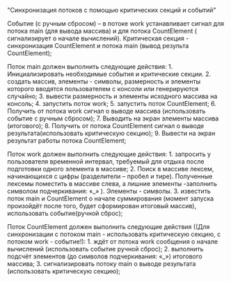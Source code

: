 "Синхронизация потоков с помощью критических секций и событий"

Событие (с ручным cбросом) – в потоке work устанавливает сигнал для потока main (для вывода массива) и для потока CountElement ( сигнализирует о начале вычислений).
Критическая секция - синхронизация CountElement и потока main (вывод результа CountElement);

Поток main должен выполнить следующие действия:
    1. Инициализировать необходимые события и критические секции.
    2. создать массив, элементы - символы, размерность и элементы которого вводятся пользователем с консоли или генерируются случайно;
    3. вывести размерность и элементы исходного массива на консоль;
    4. запустить поток work;
    5. запустить поток CountElement;
    6. Получить от потока work сигнал о выводе массива (использовать событие с ручным сбросом);
    7. Выводить на экран элементы массива (итогового);
    8. Получить от потока CountElement сигнал о выводе результата(использовать критическую секцию);
    9. Вывести на экран результат работы потока CountElement;
    
Поток work должен выполнить следующие действия:
    1. запросить у пользователя временной интервал, требуемый для отдыха после подготовки одного элемента в массиве;
    2. Поиск в массиве лексем, начинающихся с цифры (разделители – пробел и тире). Полученные лексемы поместить в массиве слева, а лишние элементы -заполнить символом подчеркивания: «_» ). Элементы - символы.
    3. известить поток main и CountElement о начале суммирования (момент запуска произойдёт после того, будет сформирован итоговый массив), использовать событие(ручной сброс);
    
Поток CountElement должен выполнить следующие действия ((Для синхронизации с потоком main - использовать критическую секцию, с потоком work - событие!):
    1. ждёт от потока work сообщения о начале вычислений (использовать событие ручной сброс);
    2. выполнить подсчёт элементов (до символов подчеркивания: «_») итогового массива;
    3. сигнализировать потоку main о выводе результата (использовать критическую секцию);
    
